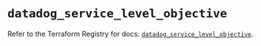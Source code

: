 # `datadog_service_level_objective`

Refer to the Terraform Registry for docs: [`datadog_service_level_objective`](https://registry.terraform.io/providers/datadog/datadog/3.56.0/docs/resources/service_level_objective).
